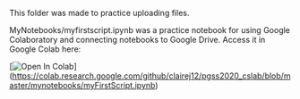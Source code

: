 This folder was made to practice uploading files.

MyNotebooks/myfirstscript.ipynb was a practice notebook for using Google Colaboratory and connecting notebooks to Google Drive. Access it in Google Colab here:

[![Open In Colab](https://colab.research.google.com/assets/colab-badge.svg)] (https://colab.research.google.com/github/clairej12/pgss2020_cslab/blob/master/mynotebooks/myFirstScript.ipynb)
